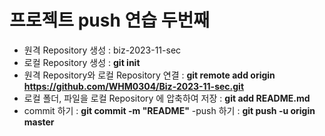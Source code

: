 # 프로젝트 push 연습 두번째
- 원격 Repository 생성 : biz-2023-11-sec
- 로컬 Repository 생성 : **git init**
- 원격 Repository와 로컬 Repository 연결 : **git remote add origin https://github.com/WHM0304/Biz-2023-11-sec.git**
- 로컬 폴더, 파일을 로컬 Repository 에 압축하여 저장 : **git add README.md**
- commit 하기 : **git commit -m "README"**
-push 하기 : **git push -u origin master**